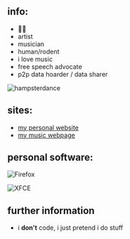 ## info:
- 🐹🐭
- artist
- musician
- human/rodent
- i love music
- free speech advocate
- p2p data hoarder / data sharer

![hampsterdance]('media/hampsterdance.gif')

## sites:
- [my personal website]('https://bvbianca.neocities.org')
- [my music webpage]('https://bvbianca.bandcamp.com')

## personal software:

![Firefox](https://img.shields.io/badge/Firefox-FF7139?style=for-the-badge&logo=Firefox-Browser&logoColor=white)

![XFCE](https://img.shields.io/badge/XFCE-%232284F2.svg?style=for-the-badge&logo=xfce&logoColor=white)

## further information
- i **don't** code, i just pretend i do stuff